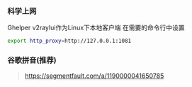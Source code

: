 ### 科学上网
Ghelper
v2raylui作为Linux下本地客户端
在需要的命令行中设置
```bash
export http_proxy=http://127.0.0.1:1081
```
### 谷歌拼音(推荐)
> https://segmentfault.com/a/1190000041650785